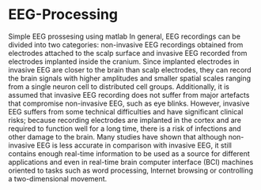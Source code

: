 # EEG-Processing
Simple EEG prossesing using matlab
In general, EEG recordings can be divided into two categories: non-invasive EEG recordings obtained from electrodes attached to the scalp surface and invasive EEG recorded from electrodes implanted inside the cranium. Since implanted electrodes in invasive EEG are closer to the brain than scalp electrodes, they can record the brain signals with higher amplitudes and smaller spatial scales ranging from a single neuron cell to distributed cell groups. Additionally, it is assumed that invasive EEG recording does not suffer from major artefacts that compromise non-invasive EEG, such as eye blinks. However, invasive EEG suffers from some technical difficulties and have significant clinical risks; because recording electrodes are implanted in the cortex and are required to function well for a long time, there is a risk of infections and other damage to the brain.
Many studies have shown that although non-invasive EEG is less accurate in comparison with invasive EEG, it still contains enough real-time information to be used as a source for different applications and even in real-time brain computer interface (BCI) machines oriented to tasks such as word processing, Internet browsing or controlling a two-dimensional movement.
